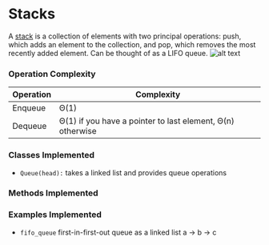 # Stacks
A [stack](https://en.wikipedia.org/wiki/Stack_(abstract_data_type)) is a collection of elements with two principal operations: push, which adds an element to the collection, and pop, which removes the most recently added element. Can be thought of as a LIFO queue.
![alt text](https://en.wikipedia.org/wiki/File:Lifo_stack.png "Stack representation")


### Operation Complexity
Operation | Complexity 
--- | --- 
Enqueue|Θ(1)
Dequeue|Θ(1) if you have a pointer to last element, Θ(n) otherwise

### Classes Implemented
 - `Queue(head):` takes a linked list and provides queue operations

### Methods Implemented

### Examples Implemented
 - `fifo_queue` first-in-first-out queue as a linked list a -> b -> c